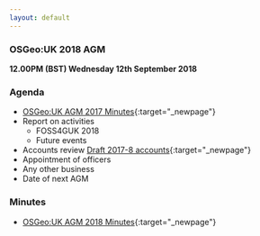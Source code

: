 ```yaml
---
layout: default
---
```


### OSGeo:UK 2018 AGM

**12.00PM (BST) Wednesday 12th September 2018**

### Agenda

* [OSGeo:UK AGM 2017 Minutes](./agm2017minutes.html){:target="_newpage"}
* Report on activities
    - FOSS4GUK 2018
    - Future events
* Accounts review 
[Draft 2017-8 accounts](../files/OSGeo-UK_DRAFT_Accounts_2017-18.pdf){:target="_newpage"}
* Appointment of officers
* Any other business	
* Date of next AGM

### Minutes

* [OSGeo:UK AGM 2018 Minutes](./agm2018minutes.html){:target="_newpage"}
